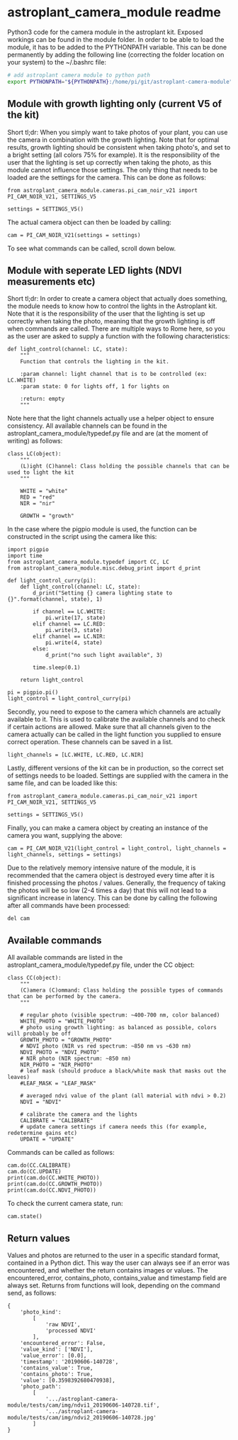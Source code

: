 # astroplant_camera_module readme
Python3 code for the camera module in the astroplant kit. Exposed workings can be found in the module folder. In order to be able to load the module, it has to be added to the PYTHONPATH variable. This can be done permanently by adding the following line (correcting the folder location on your system) to the ~/.bashrc file:
```bash
# add astroplant camera module to python path
export PYTHONPATH="${PYTHONPATH}:/home/pi/git/astroplant-camera-module"
```
## Module with growth lighting only (current V5 of the kit)
Short tl;dr:
When you simply want to take photos of your plant, you can use the camera in combination with the growth lighting. Note that for optimal results, growth lighting should be consistent when taking photo's, and set to a bright setting (all colors 75% for example). It is the responsibility of the user that the lighting is set up correctly when taking the photo, as this module cannot influence those settings. The only thing that needs to be loaded are the settings for the camera. This can be done as follows:
```python3
from astroplant_camera_module.cameras.pi_cam_noir_v21 import PI_CAM_NOIR_V21, SETTINGS_V5

settings = SETTINGS_V5()
```
The actual camera object can then be loaded by calling:
```python3
cam = PI_CAM_NOIR_V21(settings = settings)
```
To see what commands can be called, scroll down below.
## Module with seperate LED lights (NDVI measurements etc)
Short tl;dr:
In order to create a camera object that actually does something, the module needs to know how to control the lights in the Astroplant kit. Note that it is the responsibility of the user that the lighting is set up correctly when taking the photo, meaning that the growth lighting is off when commands are called. There are multiple ways to Rome here, so you as the user are asked to supply a function with the following characteristics:
```python3
def light_control(channel: LC, state):
    """
    Function that controls the lighting in the kit.

    :param channel: light channel that is to be controlled (ex: LC.WHITE)
    :param state: 0 for lights off, 1 for lights on

    :return: empty
    """
```
Note here that the light channels actually use a helper object to ensure consistency. All available channels can be found in the astroplant_camera_module/typedef.py file and are (at the moment of writing) as follows:
```python3
class LC(object):
    """
    (L)ight (C)hannel: Class holding the possible channels that can be used to light the kit
    """

    WHITE = "white"
    RED = "red"
    NIR = "nir"

    GROWTH = "growth"
```
In the case where the pigpio module is used, the function can be constructed in the script using the camera like this:
```python3
import pigpio
import time
from astroplant_camera_module.typedef import CC, LC
from astroplant_camera_module.misc.debug_print import d_print

def light_control_curry(pi):
    def light_control(channel: LC, state):
        d_print("Setting {} camera lighting state to {}".format(channel, state), 1)

        if channel == LC.WHITE:
            pi.write(17, state)
        elif channel == LC.RED:
            pi.write(3, state)
        elif channel == LC.NIR:
            pi.write(4, state)
        else:
            d_print("no such light available", 3)

        time.sleep(0.1)

    return light_control

pi = pigpio.pi()
light_control = light_control_curry(pi)
```
Secondly, you need to expose to the camera which channels are actually available to it. This is used to calibrate the available channels and to check if certain actions are allowed. Make sure that all channels given to the camera actually can be called in the light function you supplied to ensure correct operation. These channels can be saved in a list.
```python3
light_channels = [LC.WHITE, LC.RED, LC.NIR]
```
Lastly, different versions of the kit can be in production, so the correct set of settings needs to be loaded. Settings are supplied with the camera in the same file, and can be loaded like this:
```python3
from astroplant_camera_module.cameras.pi_cam_noir_v21 import PI_CAM_NOIR_V21, SETTINGS_V5

settings = SETTINGS_V5()
```
Finally, you can make a camera object by creating an instance of the camera you want, supplying the above:
```python3
cam = PI_CAM_NOIR_V21(light_control = light_control, light_channels = light_channels, settings = settings)
```
Due to the relatively memory intensive nature of the module, it is recommended that the camera object is destroyed every time after it is finished processing the photos / values. Generally, the frequency of taking the photos will be so low (2-4 times a day) that this will not lead to a significant increase in latency. This can be done by calling the following after all commands have been processed:
```python3
del cam
```
## Available commands
All available commands are listed in the astroplant_camera_module/typedef.py file, under the CC object:
```python3
class CC(object):
    """
    (C)amera (C)ommand: Class holding the possible types of commands that can be performed by the camera.
    """

    # regular photo (visible spectrum: ~400-700 nm, color balanced)
    WHITE_PHOTO = "WHITE_PHOTO"
    # photo using growth lighting: as balanced as possible, colors will probably be off
    GROWTH_PHOTO = "GROWTH_PHOTO"
    # NDVI photo (NIR vs red spectrum: ~850 nm vs ~630 nm)
    NDVI_PHOTO = "NDVI_PHOTO"
    # NIR photo (NIR spectrum: ~850 nm)
    NIR_PHOTO = "NIR_PHOTO"
    # leaf mask (should produce a black/white mask that masks out the leaves)
    #LEAF_MASK = "LEAF_MASK"

    # averaged ndvi value of the plant (all material with ndvi > 0.2)
    NDVI = "NDVI"

    # calibrate the camera and the lights
    CALIBRATE = "CALIBRATE"
    # update camera settings if camera needs this (for example, redetermine gains etc)
    UPDATE = "UPDATE"
```
Commands can be called as follows:
```python3
cam.do(CC.CALIBRATE)
cam.do(CC.UPDATE)
print(cam.do(CC.WHITE_PHOTO))
print(cam.do(CC.GROWTH_PHOTO))
print(cam.do(CC.NDVI_PHOTO))
```
To check the current camera state, run:
```python3
cam.state()
```
## Return values
Values and photos are returned to the user in a specific standard format, contained in a Python dict. This way the user can always see if an error was encountered, and whether the return contains images or values. The encountered_error, contains_photo, contains_value and timestamp field are always set. Returns from functions will look, depending on the command send, as follows:
```python3
{
    'photo_kind':
        [
            'raw NDVI',
            'processed NDVI'
        ],
    'encountered_error': False,
    'value_kind': ['NDVI'],
    'value_error': [0.0],
    'timestamp': '20190606-140728',
    'contains_value': True,
    'contains_photo': True,
    'value': [0.3598392680470938],
    'photo_path':
        [
            '.../astroplant-camera-module/tests/cam/img/ndvi1_20190606-140728.tif',
            '.../astroplant-camera-module/tests/cam/img/ndvi2_20190606-140728.jpg'
        ]
}
```
